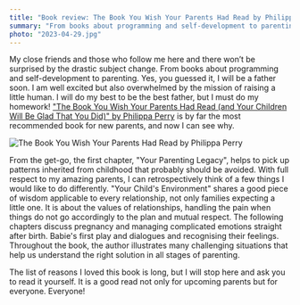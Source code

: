 ```yaml
---
title: "Book review: The Book You Wish Your Parents Had Read by Philippa Perry"
summary: "From books about programming and self-development to parenting. Yes, you guessed it, I will be a father soon. I will do my best to be the best father, but I must do my homework!"
photo: "2023-04-29.jpg"
---
```


My close friends and those who follow me here and there won’t be surprised by the drastic subject change. From books about programming and self-development to parenting. Yes, you guessed it, I will be a father soon. I am well excited but also overwhelmed by the mission of raising a little human. I will do my best to be the best father, but I must do my homework! ["The Book You Wish Your Parents Had Read (and Your Children Will Be Glad That You Did)" by Philippa Perry](https://www.goodreads.com/book/show/42348818-the-book-you-wish-your-parents-had-read) is by far the most recommended book for new parents, and now I can see why.

![The Book You Wish Your Parents Had Read by Philippa Perry](/photos/2023-04-29-1.jpg)

From the get-go, the first chapter, "Your Parenting Legacy", helps to pick up patterns inherited from childhood that probably should be avoided. With full respect to my amazing parents, I can retrospectively think of a few things I would like to do differently. "Your Child's Environment" shares a good piece of wisdom applicable to every relationship, not only families expecting a little one. It is about the values of relationships, handling the pain when things do not go accordingly to the plan and mutual respect. The following chapters discuss pregnancy and managing complicated emotions straight after birth. Babie's first play and dialogues and recognising their feelings. Throughout the book, the author illustrates many challenging situations that help us understand the right solution in all stages of parenting.

The list of reasons I loved this book is long, but I will stop here and ask you to read it yourself. It is a good read not only for upcoming parents but for everyone. Everyone!
